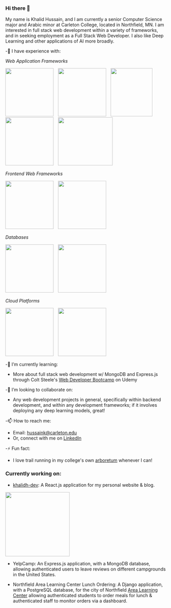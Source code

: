 ### Hi there 👋

My name is Khalid Hussain, and I am currently a senior Computer Science major and Arabic minor at Carleton College, located in Northfield, MN.  I am interested in full stack web development within a variety of frameworks, and in seeking employment as a Full Stack Web Developer. I also like Deep Learning and other applications of AI more broadly.

-🌲 I have experience with:

_Web Application Frameworks_

<a href="https://github.com/topics/react"><img src="https://user-images.githubusercontent.com/53101332/159771422-1c4e62ec-78d6-4b6d-aa08-2f91d74279f3.png" height="150px" width="150px"/></a><span>&ensp;&ensp;</span><a href="https://github.com/topics/express"><img src="https://blog.amt.in/wp-content/uploads/2017/12/e16da876-c2fd-4eb8-ae72-4b193c534938-Edited.png" height="150px"/></a><span>&ensp;&ensp;</span><a href="https://github.com/topics/node"><img src="https://logodix.com/logo/1764882.png" height="150px" width="130px"/></a><span>&ensp;&ensp;</span><a href="https://github.com/topics/django"><img src="https://miro.medium.com/max/1200/1*1OBwwxzJksMv0YDD-XmyBw.png" height="150px" width="150px"/></a><span>&ensp;&ensp;</span><a href="https://github.com/topics/flask"><img src="https://www.kindpng.com/picc/m/188-1882416_flask-python-logo-hd-png-download.png" height="150px" width="170px"/></a>  

_Frontend Web Frameworks_

<a href="https://github.com/topics/bootstrap"><img src="https://www.kindpng.com/picc/m/225-2258787_bootstrap-4-logo-png-clipart-png-download-bootstrap.png" height="150px" width="150px"/></a><span>&ensp;&ensp;</span><a href="https://tailwindcss.com/"><img src="https://encrypted-tbn0.gstatic.com/images?q=tbn:ANd9GcR0xxeQe2fRjvIQbegZz-y-HMn9JNN0sSiTTx1bXZvbjDsErD9LojB7f5pj9aPnBLeSK44&usqp=CAU" width="150px" height="150px"/></a>

_Databases_

<a href="https://github.com/topics/mongodb"><img src="https://www.pngitem.com/pimgs/m/385-3850320_png-transparent-mongodb-icon-mongodb-logo-png-download.png" height="150px" width="150px"/></a><span>&ensp;&ensp;</span><a href="https://github.com/topics/postgresql"><img src="https://encrypted-tbn0.gstatic.com/images?q=tbn:ANd9GcRY5B8GMClLqIJ2RObCTxzObLFKRYbg7fIKlCaZIOqnQhglC9o5DXT7Eg5YWNTnIidoHD4&usqp=CAU" width="150px" height="150px"/></a>

_Cloud Platforms_

<a href="https://aws.amazon.com/api-gateway/"><img src="http://addo.io/media/blog/aws-api-gateway-icon.png" height="150px" width="150px"/></a><span>&ensp;&ensp;</span><a href="https://aws.amazon.com/lambda/"><img src="https://upload.wikimedia.org/wikipedia/commons/thumb/5/5c/Amazon_Lambda_architecture_logo.svg/1200px-Amazon_Lambda_architecture_logo.svg.png" width="150px" height="150px"/></a>

-🌱 I’m currently learning:
  - More about full stack web development w/ MongoDB and Express.js through Colt Steele's [Web Developer Bootcamp](https://www.udemy.com/course/the-web-developer-bootcamp/) on Udemy

-🤝 I’m looking to collaborate on:
  - Any web development projects in general, specifically within backend development, and within any development frameworks; if it involves deploying any deep learning models, great!

-📫 How to reach me:
  - Email: hussaink@carleton.edu
  - Or, connect with me on [LinkedIn](https://www.linkedin.com/in/khalid-hussain-029970176/)

-⚡ Fun fact:
  - I love trail running in my college's own [arboretum](https://www.google.com/search?q=carleton+college+arboretum&tbm=isch&sxsrf=APq-WBvcHbGkFm_Pqfq3O7WFtYhn9gb-iQ%3A1647842034447&source=hp&biw=1280&bih=560&ei=8hI4YsTXF8KhptQP-cqTqAU&iflsig=AHkkrS4AAAAAYjghAgLYfzOTgNuuPR_IhDRJK4Ue3Lul&oq=carleton+college+arbore&gs_lcp=CgNpbWcQAxgAMgUIABCABDIECAAQGDoHCCMQ7wMQJzoICAAQgAQQsQM6CAgAELEDEIMBOgsIABCABBCxAxCDAToGCAAQCBAeUABYhBdg0B1oAHAAeACAAZABiAG4EJIBBDIwLjOYAQCgAQGqAQtnd3Mtd2l6LWltZw&sclient=img) whenever I can!

### Currently working on:
- [khalidh-dev](https://github.com/khalidh223/khalidh-dev): A React.js application for my personal website & blog.
<img src="https://user-images.githubusercontent.com/53101332/159212228-090e8bec-e727-4faf-a970-ab67f4c210a2.png" height="200px" />

- YelpCamp: An Express.js application, with a MongoDB database, allowing authenticated users to leave reviews on different campgrounds in the United States.

- Northfield Area Learning Center Lunch Ordering: A Django application, with a PostgreSQL database, for the city of Northfield [Area Learning Center](https://northfieldschools.org/schools/area-learning-center/) allowing authenticated students to order meals for lunch & authenticated staff to monitor orders via a dashboard.
